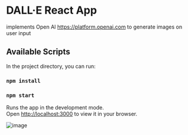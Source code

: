 # DALL·E React App
implements Open AI https://platform.openai.com to generate images on user input

## Available Scripts

In the project directory, you can run:

### `npm install`

### `npm start`

Runs the app in the development mode.\
Open [http://localhost:3000](http://localhost:3000) to view it in your browser.

![image](https://user-images.githubusercontent.com/99029880/216846483-27afe7b1-6276-4641-aff1-00230e4f1f93.png)
